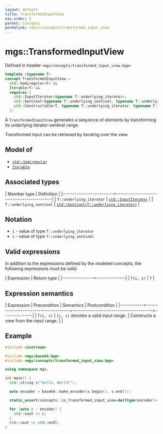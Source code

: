```yaml
---
layout: default
title: TransformedInputView
nav_order: 3
parent: Concepts
permalink: /docs/concepts/transformed_input_view
---
```


# mgs::TransformedInputView

Defined in header `<mgs/concepts/transformed_input_view.hpp>`

```cpp
template <typename T>
concept TransformedInputView =
  std::Semiregular<T> &&
  Iterable<T> &&
  requires {
    std::InputIterator<typename T::underlying_iterator>;
    std::Sentinel<typename T::underlying_sentinel, typename T::underlying_iterator>;
    std::Constructible<T, typename T::underlying_iterator, typename T::underlying_sentinel>;
  };
```

A `TransformedInputView` generates a sequence of elements by transforming its underlying iterator-sentinel range.

Transformed input can be retrieved by iterating over the view.

## Model of

* [`std::Semiregular`]()
* [`Iterable`]()

## Associated types

| Member type              | Definition                                  |
|--------------------------+---------------------------------------------|
| `T::underlying_iterator` | [`std::InputIterator`]()                    |
| `T::underlying_sentinel` | [`std::Sentinel<T::underlying_iterator>`]() |

## Notation

* `i` - value of type `T::underlying_iterator`
* `s` - value of type `T::underlying_sentinel`

## Valid expressions

In addition to the expressions defined by the modeled concepts, the following expressions must be valid.

| Expression     | Return type   |
|----------------+---------------|
| `T(i, s)`      | `T`           |

## Expression semantics

| Expression | Precondition                          | Semantics                               | Postcondition |
|------------+---------------------------------------+-----------------------------------------+---------------|
| `T(i, s)`  | `[i, s)` denotes a valid input range. | Constructs a view from the input range. |               |

## Example

```cpp
#include <iostream>

#include <mgs/base64.hpp>
#include <mgs/concepts/transformed_input_view.hpp>

using namespace mgs;

int main() {
  std::string s("Hello, World!");

  auto encoder = base64::make_encoder(s.begin(), s.end());

  static_assert(concepts::is_transformed_input_view<decltype(encoder)>::value, "");

  for (auto c : encoder) {
    std::cout << c;
  }
  std::cout << std::endl;
}
```
